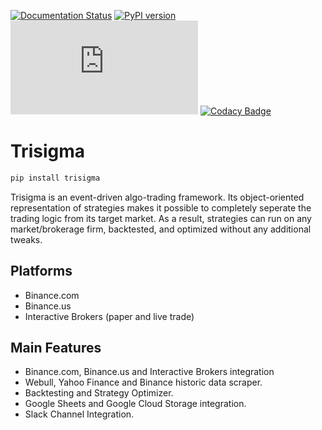 [![Documentation Status](https://readthedocs.org/projects/trisigma/badge/?version=latest)](https://trisigma.readthedocs.io/en/latest/?badge=latest)
[![PyPI version](https://badge.fury.io/py/trisigma.svg)](https://badge.fury.io/py/trisigma)
[![GitHub license](https://badgen.net/github/license/Naereen/Strapdown.js)](https://github.com/Naereen/StrapDown.js/blob/master/LICENSE)
[![Codacy Badge](https://app.codacy.com/project/badge/Grade/a8cc574eb2d84be2b370f3caa6f6a969)](https://www.codacy.com/gh/ArdaGk/trisigma/dashboard?utm_source=github.com&amp;utm_medium=referral&amp;utm_content=ArdaGk/trisigma&amp;utm_campaign=Badge_Grade)
# Trisigma
``` bash
pip install trisigma
```

Trisigma is an event-driven algo-trading framework. Its object-oriented representation of strategies makes it possible to completely seperate the trading logic from its target market. As a result, strategies can run on any market/brokerage firm,  backtested, and optimized without any additional tweaks.

## Platforms
* Binance.com
* Binance.us
* Interactive Brokers (paper and live trade)

## Main Features
* Binance.com, Binance.us and Interactive Brokers integration
* Webull, Yahoo Finance and Binance historic data scraper.
* Backtesting and Strategy Optimizer.
* Google Sheets and Google Cloud Storage integration.
* Slack Channel Integration.
